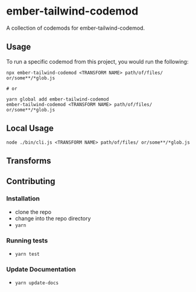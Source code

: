 # ember-tailwind-codemod


A collection of codemods for ember-tailwind-codemod.

## Usage

To run a specific codemod from this project, you would run the following:

```
npx ember-tailwind-codemod <TRANSFORM NAME> path/of/files/ or/some**/*glob.js

# or

yarn global add ember-tailwind-codemod
ember-tailwind-codemod <TRANSFORM NAME> path/of/files/ or/some**/*glob.js
```

## Local Usage
```
node ./bin/cli.js <TRANSFORM NAME> path/of/files/ or/some**/*glob.js
```

## Transforms

<!--TRANSFORMS_START-->
<!--TRANSFORMS_END-->

## Contributing

### Installation

* clone the repo
* change into the repo directory
* `yarn`

### Running tests

* `yarn test`

### Update Documentation

* `yarn update-docs`